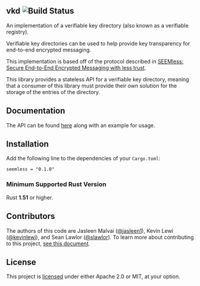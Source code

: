 ## vkd ![Build Status](https://github.com/novifinancial/SEEMless/workflows/CI/badge.svg)

An implementation of a verifiable key directory (also known as a verifiable registry).

Verifiable key directories can be used to help provide key transparency for end-to-end encrypted
messaging.

This implementation is based off of the protocol described in
[SEEMless: Secure End-to-End Encrypted Messaging with less trust](https://eprint.iacr.org/2018/607).

This library provides a stateless API for a verifiable key directory, meaning that a consumer of this library must provide their own solution for the storage of the entries of the directory.

Documentation
-------------

The API can be found [here](https://docs.rs/vkd/) along with an example for usage.

Installation
------------

Add the following line to the dependencies of your `Cargo.toml`:

```
seemless = "0.1.0"
```

### Minimum Supported Rust Version

Rust **1.51** or higher.

Contributors
------------

The authors of this code are
Jasleen Malvai ([@jasleen1](https://github.com/jasleen1)),
Kevin Lewi ([@kevinlewi](https://github.com/kevinlewi)), and
Sean Lawlor ([@slawlor](https://github.com/slawlor)).
To learn more about contributing to this project, [see this document](./CONTRIBUTING.md).

License
-------

This project is [licensed](./LICENSE) under either Apache 2.0 or MIT, at your option.
